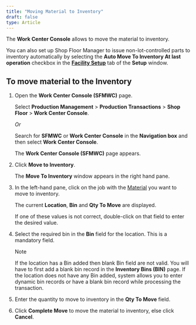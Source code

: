 ```yaml
---
title: "Moving Material to Inventory"
draft: false
type: Article
---
```


The **Work Center Console** allows to move the material to inventory.

You can also set up Shop Floor Manager to issue non-lot-controlled parts to inventory automatically by selecting the **Auto Move To Inventory At last operation** checkbox in the **[Facility Setup](facility_setup.md)** tab of the **Setup** window.

##  To move material to the Inventory

1.  Open the **Work Center Console (SFMWC)** page.

    Select **Production Management** > **Production Transactions** > **Shop Floor** > **Work Center Console**.

    *Or*

    Search for **SFMWC** or **Work Center Console** in the **Navigation box** and then select **Work Center Console**.

    The **Work Center Console (SFMWC)** page appears.

2.  Click **Move to Inventory**.

    The **Move To Inventory** window appears in the right hand pane.

3.  In the left-hand pane, click on the job with the [Material](issuing-material-to-a-job-from-the-work-center-console.md) you want to move to inventory.

    The current **Location**, **Bin** and **Qty To Move** are displayed.

    If one of these values is not correct, double-click on that field to enter the desired value.

4.  Select the required bin in the **Bin** field for the location. This is a mandatory field.

    >[!note]
    > If the location has a Bin added then blank Bin field are not valid. You will have to first add a blank bin record in the **Inventory Bins (BIN)** page. If the location does not have any Bin added, system allows you to enter dynamic bin records or have a blank bin record while processing the transaction.

1.  Enter the quantity to move to inventory in the **Qty To Move** field.
2.  Click **Complete Move** to move the material to inventory, else click **Cancel**.